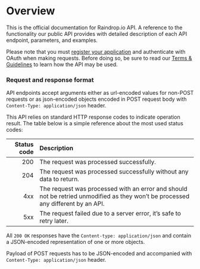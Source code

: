 # Overview

This is the official documentation for Raindrop.io API. A reference to the functionality our public API provides with detailed description of each API endpoint, parameters, and examples.

Please note that you must [register your application](https://raindrop.io) and authenticate with OAuth when making requests. Before doing so, be sure to read our [Terms & Guidelines](https://developer.dribbble.com/terms/) to learn how the API may be used.

### Request and response format

API endpoints accept arguments either as url-encoded values for non-POST requests or as json-encoded objects encoded in POST request body with `Content-Type: application/json` header.

This API relies on standard HTTP response codes to indicate operation result. The table below is a simple reference about the most used status codes:

| Status code | Description |
| ---: | :--- |
| 200 | The request was processed successfully. |
| 204 | The request was processed successfully without any data to return. |
| 4xx | The request was processed with an error and should not be retried unmodified as they won’t be processed any different by an API. |
| 5xx | The request failed due to a server error, it’s safe to retry later. |

All `200 OK` responses have the `Content-type: application/json` and contain a JSON-encoded representation of one or more objects.

Payload of POST requests has to be JSON-encoded and accompanied with `Content-Type: application/json` header.  


